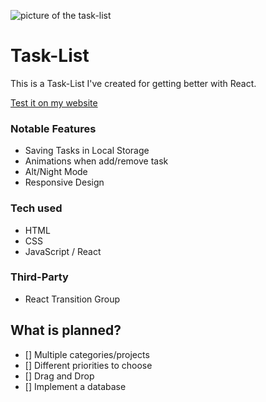 ![picture of the task-list](https://i.imgur.com/0sQOwUN.png)

# Task-List

This is a Task-List I've created for getting better with React.

[Test it on my website](https://task-list.jan-web.dev)

### Notable Features

* Saving Tasks in Local Storage
* Animations when add/remove task
* Alt/Night Mode
* Responsive Design

### Tech used

* HTML
* CSS
* JavaScript / React

### Third-Party

* React Transition Group

## What is planned?

- [] Multiple categories/projects
- [] Different priorities to choose
- [] Drag and Drop
- [] Implement a database
